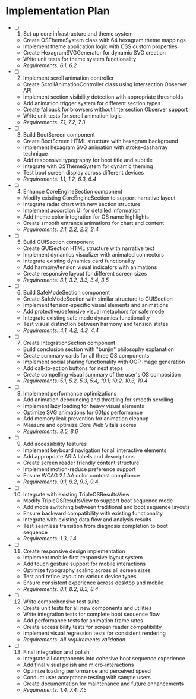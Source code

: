 # Implementation Plan

- [ ] 1. Set up core infrastructure and theme system

  - Create OSThemeSystem class with 64 hexagram theme mappings
  - Implement theme application logic with CSS custom properties
  - Create HexagramSVGGenerator for dynamic SVG creation
  - Write unit tests for theme system functionality
  - _Requirements: 6.1, 6.2_

- [ ] 2. Implement scroll animation controller

  - Create ScrollAnimationController class using Intersection Observer API
  - Implement section visibility detection with appropriate thresholds
  - Add animation trigger system for different section types
  - Create fallback for browsers without Intersection Observer support
  - Write unit tests for scroll animation logic
  - _Requirements: 7.1, 7.2, 7.3_

- [ ] 3. Build BootScreen component

  - Create BootScreen HTML structure with hexagram background
  - Implement hexagram SVG animation with stroke-dasharray technique
  - Add responsive typography for boot title and subtitle
  - Integrate with OSThemeSystem for dynamic theming
  - Test boot screen display across different devices
  - _Requirements: 1.1, 1.2, 6.3, 6.4_

- [ ] 4. Enhance CoreEngineSection component

  - Modify existing CoreEngineSection to support narrative layout
  - Integrate radar chart with new section structure
  - Implement accordion UI for detailed information
  - Add theme color integration for OS name highlights
  - Create smooth entrance animations for chart and content
  - _Requirements: 2.1, 2.2, 2.3, 2.4_

- [ ] 5. Build GUISection component

  - Create GUISection HTML structure with narrative text
  - Implement dynamics visualizer with animated connectors
  - Integrate existing dynamics card functionality
  - Add harmony/tension visual indicators with animations
  - Create responsive layout for different screen sizes
  - _Requirements: 3.1, 3.2, 3.3, 3.4, 3.5_

- [ ] 6. Build SafeModeSection component

  - Create SafeModeSection with similar structure to GUISection
  - Implement tension-specific visual elements and animations
  - Add protective/defensive visual metaphors for safe mode
  - Integrate existing safe mode dynamics functionality
  - Test visual distinction between harmony and tension states
  - _Requirements: 4.1, 4.2, 4.3, 4.4_

- [ ] 7. Create IntegrationSection component

  - Build conclusion section with "bunjin" philosophy explanation
  - Create summary cards for all three OS components
  - Implement social sharing functionality with OGP image generation
  - Add call-to-action buttons for next steps
  - Create compelling visual summary of the user's OS composition
  - _Requirements: 5.1, 5.2, 5.3, 5.4, 10.1, 10.2, 10.3, 10.4_

- [ ] 8. Implement performance optimizations

  - Add animation debouncing and throttling for smooth scrolling
  - Implement lazy loading for heavy visual elements
  - Optimize SVG animations for 60fps performance
  - Add memory leak prevention for animation cleanup
  - Measure and optimize Core Web Vitals scores
  - _Requirements: 8.5, 8.6_

- [ ] 9. Add accessibility features

  - Implement keyboard navigation for all interactive elements
  - Add appropriate ARIA labels and descriptions
  - Create screen reader friendly content structure
  - Implement motion-reduce preference support
  - Ensure WCAG 2.1 AA color contrast compliance
  - _Requirements: 9.1, 9.2, 9.3, 9.4_

- [ ] 10. Integrate with existing TripleOSResultsView

  - Modify TripleOSResultsView to support boot sequence mode
  - Add mode switching between traditional and boot sequence layouts
  - Ensure backward compatibility with existing functionality
  - Integrate with existing data flow and analysis results
  - Test seamless transition from diagnosis completion to boot sequence
  - _Requirements: 1.3, 1.4_

- [ ] 11. Create responsive design implementation

  - Implement mobile-first responsive layout system
  - Add touch gesture support for mobile interactions
  - Optimize typography scaling across all screen sizes
  - Test and refine layout on various device types
  - Ensure consistent experience across desktop and mobile
  - _Requirements: 8.1, 8.2, 8.3, 8.4_

- [ ] 12. Write comprehensive test suite

  - Create unit tests for all new components and utilities
  - Write integration tests for complete boot sequence flow
  - Add performance tests for animation frame rates
  - Create accessibility tests for screen reader compatibility
  - Implement visual regression tests for consistent rendering
  - _Requirements: All requirements validation_

- [ ] 13. Final integration and polish
  - Integrate all components into cohesive boot sequence experience
  - Add final visual polish and micro-interactions
  - Optimize loading performance and perceived speed
  - Conduct user acceptance testing with sample users
  - Create documentation for maintenance and future enhancements
  - _Requirements: 1.4, 7.4, 7.5_
